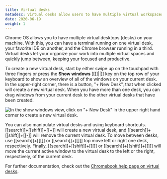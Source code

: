 ```yaml
---
title: Virtual desks
metadesc: Virtual desks allow users to have multiple virtual workspaces, allowing for organization.
date: 2020-06-19
weight: 1
---
```


Chrome OS allows you to have multiple virtual desktops (desks) on your machine. With this, you can have a terminal running on one virtual desk, your favorite IDE on another, and the Chrome browser running in a third. Virtual desks let your organize your work into multiple virtual spaces and quickly jump between, keeping your focused and productive.

To create a new virtual desk, start by either swipe up on the touchpad with three fingers or press the **Show windows** [[&#91;&#93;||]] key on the top row of your keyboard to show an overview of all of the windows on your current desk. In the upper-right corner, there is a button, "+ New Desk", that when clicked will create a new virtual desk. When you have more than one desk, you can drag windows from your current desk to the other virtual desks that have been created.

![In the show windows view, click on "+ New Desk" in the upper right hand corner to create a new virtual desk.](/images/productivity/new-desk.png)

You can also manipulate virtual desks and using keyboard shortcuts. [[search]]+[[shift]]+[[+]] will create a new virtual desk, and [[search]]+[[shift]]+[[-]] will remove the current virtual desk. To move between desks, use [[search]]+[[&#91;]] or [[search]]+[[&#93;]] top move left or right one desk, respectively. Finally, [[search]]+[[shift]]+[[&#91;]] or [[search]]+[[shift]]+[[&#93;]] will move the current active window to the virtual desk to the left or the right, respectively, of the current desk.

For further documentation, check out the [Chromebook help page on virtual desks](https://support.google.com/chromebook/answer/9594869).
